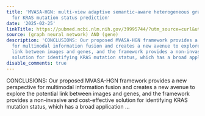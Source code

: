 ```yaml
---
title: 'MVASA-HGN: multi-view adaptive semantic-aware heterogeneous graph network
  for KRAS mutation status prediction'
date: '2025-02-25'
linkTitle: https://pubmed.ncbi.nlm.nih.gov/39995744/?utm_source=curl&utm_medium=rss&utm_campaign=pubmed-2&utm_content=1x5bM_TNL8gjogAcnslpo2s2PbDe-61JVM2h9yowOYSiZ7Dkrt&fc=20220919211934&ff=20250225171058&v=2.18.0.post9+e462414
source: (graph neural network) AND (gene)
description: 'CONCLUSIONS: Our proposed MVASA-HGN framework provides a new perspective
  for multimodal information fusion and creates a new avenue to explore the potential
  link between images and genes, and the framework provides a non-invasive and cost-effective
  solution for identifying KRAS mutation status, which has a broad application ...'
disable_comments: true
---
```

CONCLUSIONS: Our proposed MVASA-HGN framework provides a new perspective for multimodal information fusion and creates a new avenue to explore the potential link between images and genes, and the framework provides a non-invasive and cost-effective solution for identifying KRAS mutation status, which has a broad application ...